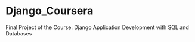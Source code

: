 # Django_Coursera
Final Project of the Course: Django Application Development with SQL and Databases
